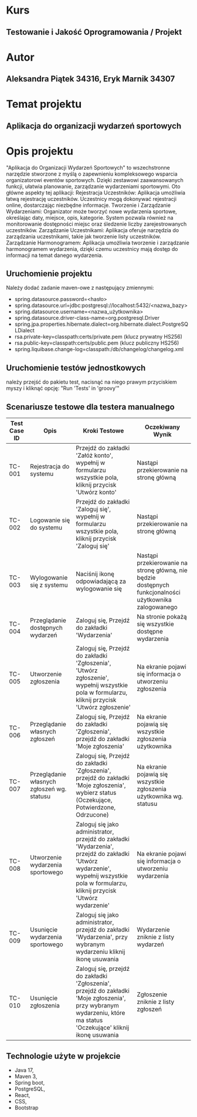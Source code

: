 # Kurs
## Testowanie i Jakość Oprogramowania / Projekt

# Autor 
## Aleksandra Piątek 34316, Eryk Marnik 34307

# Temat projektu
## Aplikacja do organizacji wydarzeń sportowych

# Opis projektu
"Aplikacja do Organizacji Wydarzeń Sportowych" to wszechstronne
narzędzie stworzone z myślą o zapewnieniu kompleksowego wsparcia
organizatorowi eventów sportowych. Dzięki zestawowi zaawansowanych funkcji,
ułatwia planowanie, zarządzanie wydarzeniami sportowymi. Oto główne
aspekty tej aplikacji: Rejestracja Uczestników: Aplikacja umożliwia łatwą rejestrację
uczestników. Uczestnicy mogą dokonywać rejestracji online, dostarczając
niezbędne informacje. Tworzenie i Zarządzanie Wydarzeniami: Organizator może
tworzyć nowe wydarzenia sportowe, określając daty, miejsce, opis, kategorie.
System pozwala również na monitorowanie dostępności miejsc oraz śledzenie liczby
zarejestrowanych uczestników. Zarządzanie Uczestnikami: Aplikacja oferuje
narzędzia do zarządzania uczestnikami, takie jak tworzenie listy uczestników.
Zarządzanie Harmonogramem: Aplikacja umożliwia tworzenie i zarządzanie
harmonogramem wydarzenia, dzięki czemu uczestnicy mają dostęp do
informacji na temat danego wydarzenia.

## Uruchomienie projektu
Należy dodać zadanie maven-owe z następujący zmiennymi:
 - spring.datasource.password=<hasło>
 - spring.datasource.url=jdbc:postgresql://localhost:5432/<nazwa_bazy>
 - spring.datasource.username=<nazwa_użytkownika>
 - spring.datasource.driver-class-name=org.postgresql.Driver
 - spring.jpa.properties.hibernate.dialect=org.hibernate.dialect.PostgreSQLDialect
 - rsa.private-key=classpath:certs/private.pem (klucz prywatny HS256)
 - rsa.public-key=classpath:certs/public.pem (klucz publiczny HS256)
 - spring.liquibase.change-log=classpath:/db/changelog/changelog.xml

## Uruchomienie testów jednostkowych
należy przejść do pakietu test, nacisnąć na niego prawym przyciskiem myszy i kliknąć opcję: "Run 'Tests' in 'groovy'"

## Scenariusze testowe dla testera manualnego
| Test Case ID | Opis           | Kroki Testowe | Oczekiwany Wynik |
|--------------|----------------|---------------|-------------------|
| TC-001       | Rejestracja do systemu | Przejdź do zakładki 'Załóż konto', wypełnij w formularzu wszystkie pola, kliknij przycisk 'Utwórz konto' | Nastąpi przekierowanie na stronę główną |
| TC-002       | Logowanie się do systemu | Przejdź do zakładki 'Zaloguj się', wypełnij w formularzu wszystkie pola, kliknij przycisk 'Zaloguj się' | Nastąpi przekierowanie na stronę główną |
| TC-003       | Wylogowanie się z systemu | Naciśnij ikonę odpowiadającą za wylogowanie się | Nastąpi przekierowanie na stronę główną, nie będzie dostępnych funkcjonalności użytkownika zalogowanego |
| TC-004       | Przeglądanie dostępnych wydarzeń | Zaloguj się, Przejdź do zakładki 'Wydarzenia' | Na stronie pokażą się wszystkie dostępne wydarzenia |
| TC-005       | Utworzenie zgłoszenia | Zaloguj się, Przejdź do zakładki 'Zgłoszenia', 'Utwórz zgłoszenie', wypełnij wszystkie pola w formularzu, kliknij przycisk 'Utwórz zgłoszenie' | Na ekranie pojawi się informacja o utworzeniu zgłoszenia |
| TC-006       | Przeglądanie własnych zgłoszeń | Zaloguj się, Przejdź do zakładki 'Zgłoszenia', przejdź do zakładki 'Moje zgłoszenia' | Na ekranie pojawią się wszystkie zgłoszenia użytkownika |
| TC-007       | Przeglądanie własnych zgłoszeń wg. statusu | Zaloguj się, Przejdź do zakładki 'Zgłoszenia', przejdź do zakładki 'Moje zgłoszenia', wybierz status (Oczekujące, Potwierdzone, Odrzucone) | Na ekranie pojawią się wszystkie zgłoszenia użytkownika wg. statusu|
| TC-008       | Utworzenie wydarzenia sportowego | Zaloguj się jako administrator, przejdź do zakładki 'Wydarzenia', przejdź do zakładki 'Utwórz wydarzenie', wypełnij wszystkie pola w formularzu, kliknij przycisk 'Utwórz wydarzenie' | Na ekranie pojawi się informacja o utworzeniu wydarzenia|
| TC-009       | Usunięcie wydarzenia sportowego | Zaloguj się jako administrator, przejdź do zakładki 'Wydarzenia', przy wybranym wydarzeniu kliknij ikonę usuwania | Wydarzenie zniknie z listy wydarzeń |
| TC-010       | Usunięcie zgłoszenia | Zaloguj się, przejdź do zakładki 'Zgłoszenia', przejdź do zakładki 'Moje zgłoszenia', przy wybranym wydarzeniu, które ma status 'Oczekujące' kliknij ikonę usuwania | Zgłoszenie zniknie z listy zgłoszeń |

## Technologie użyte w projekcie
- Java 17,
- Maven 3,
- Spring boot,
- PostgreSQL,
- React,
- CSS,
- Bootstrap
